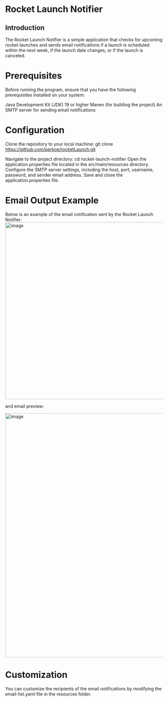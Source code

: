# Rocket Launch Notifier

## Introduction
The Rocket Launch Notifier is a simple application that checks for upcoming rocket launches and sends email notifications if a launch is scheduled within the next week, if the launch date changes, or if the launch is canceled.

# Prerequisites
Before running the program, ensure that you have the following prerequisites installed on your system:

Java Development Kit (JDK) 19 or higher
Maven (for building the project)
An SMTP server for sending email notifications

# Configuration
Clone the repository to your local machine: git clone https://github.com/perkoe/rocketLaunch.git

Navigate to the project directory: cd rocket-launch-notifier
Open the application.properties file located in the src/main/resources directory.
Configure the SMTP server settings, including the host, port, username, password, and sender email address.
Save and close the application.properties file.

# Email Output Example
Below is an example of the email notification sent by the Rocket Launch Notifier:
<img width="566" alt="image" src="https://github.com/perkoe/rocketLaunch/assets/105124464/2728b72e-54f7-48a3-a867-7180ead7db19">

and email preview: 

<img width="781" alt="image" src="https://github.com/perkoe/rocketLaunch/assets/105124464/282228cf-65e0-49d7-ba80-be5efc66698e">

# Customization
You can customize the recipients of the email notifications by modifying the email-list.yaml file in the resources folder.

